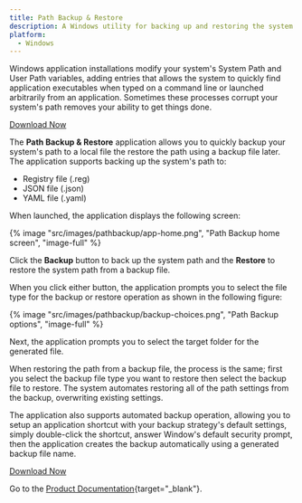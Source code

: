 ```yaml
---
title: Path Backup & Restore
description: A Windows utility for backing up and restoring the system's Path (System and User Path).
platform: 
  - Windows
---
```


Windows application installations modify your system's System Path and User Path variables, adding entries that allows the system to quickly find application executables when typed on a command line or launched arbitrarily from an application. Sometimes these processes corrupt your system's path removes your ability to get things done.

<a href="https://fumblydiddle.b-cdn.net/pathbackup/PathBackupSetup-0.1.1.exe" class="button primary small" target="_blank">Download Now</a>

The **Path Backup & Restore** application allows you to quickly backup your system's path to a local file the restore the path using a backup file later. The application supports backing up the system's path to:

+ Registry file (.reg)
+ JSON file (.json)
+ YAML file (.yaml)

When launched, the application displays the following screen:

{% image "src/images/pathbackup/app-home.png", "Path Backup home screen", "image-full" %}

Click the **Backup** button to back up the system path and the **Restore** to restore the system path from a backup file. 

When you click either button, the application prompts you to select the file type for the backup or restore operation as shown in the following figure:

{% image "src/images/pathbackup/backup-choices.png", "Path Backup options", "image-full" %}

Next, the application prompts you to select the target folder for the generated file. 

When restoring the path from a backup file, the process is the same; first you select the backup file type you want to restore then select the backup file to restore. The system automates restoring all of the path settings from the backup, overwriting existing settings.

The application also supports automated backup operation, allowing you to setup an application shortcut with your backup strategy's default settings, simply double-click the shortcut, answer Window's default security prompt, then the application creates the backup automatically using a generated backup file name.

<a href="https://fumblydiddle.b-cdn.net/pathbackup/PathBackupSetup-0.1.1.exe" class="button primary small" target="_blank">Download Now</a>

Go to the [Product Documentation](https://docs.fumblydiddle.com/pathbackup/){target="_blank"}.
